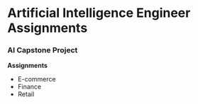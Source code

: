 <h1>Artificial Intelligence Engineer Assignments </h1>


<h3>AI Capstone Project</h3>
 <b>Assignments</b><br>
     <ul>
            <li>E-commerce</li>
            <li>Finance</li>
            <li>Retail</li>
    </ul>
